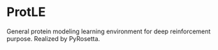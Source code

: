 # ProtLE
General protein modeling learning environment for deep reinforcement purpose. Realized by PyRosetta.

